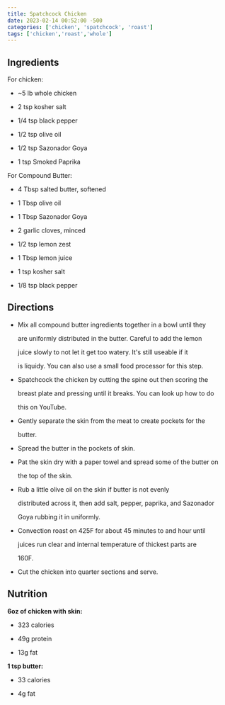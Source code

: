 ```yaml
---
title: Spatchcock Chicken
date: 2023-02-14 00:52:00 -500
categories: ['chicken', 'spatchcock', 'roast']
tags: ['chicken','roast','whole']
---
```


## Ingredients



For chicken:



-   \~5 lb whole chicken

-   2 tsp kosher salt

-   1/4 tsp black pepper

-   1/2 tsp olive oil

-   1/2 tsp Sazonador Goya

-   1 tsp Smoked Paprika



For Compound Butter:



-   4 Tbsp salted butter, softened

-   1 Tbsp olive oil

-   1 Tbsp Sazonador Goya

-   2 garlic cloves, minced

-   1/2 tsp lemon zest

-   1 Tbsp lemon juice

-   1 tsp kosher salt

-   1/8 tsp black pepper



## Directions



-   Mix all compound butter ingredients together in a bowl until they

    are uniformly distributed in the butter. Careful to add the lemon

    juice slowly to not let it get too watery. It's still useable if it

    is liquidy. You can also use a small food processor for this step.

-   Spatchcock the chicken by cutting the spine out then scoring the

    breast plate and pressing until it breaks. You can look up how to do

    this on YouTube.

-   Gently separate the skin from the meat to create pockets for the

    butter.

-   Spread the butter in the pockets of skin.

-   Pat the skin dry with a paper towel and spread some of the butter on

    the top of the skin.

-   Rub a little olive oil on the skin if butter is not evenly

    distributed across it, then add salt, pepper, paprika, and Sazonador

    Goya rubbing it in uniformly.

-   Convection roast on 425F for about 45 minutes to and hour until

    juices run clear and internal temperature of thickest parts are

    160F.

-   Cut the chicken into quarter sections and serve.



## Nutrition



**6oz of chicken with skin:**



-   323 calories

-   49g protein

-   13g fat



**1 tsp butter:**



-   33 calories

-   4g fat


